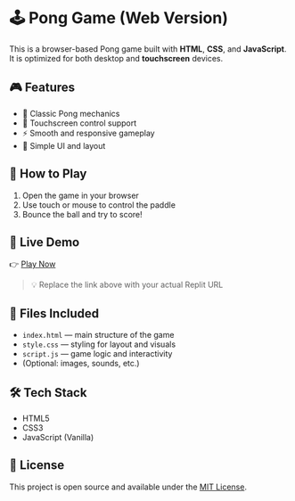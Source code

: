 # 🕹️ Pong Game (Web Version)

This is a browser-based Pong game built with **HTML**, **CSS**, and **JavaScript**.  
It is optimized for both desktop and **touchscreen** devices.

## 🎮 Features

- 🧱 Classic Pong mechanics
- 📱 Touchscreen control support
- ⚡ Smooth and responsive gameplay
- 🎨 Simple UI and layout

## 🚀 How to Play

1. Open the game in your browser
2. Use touch or mouse to control the paddle
3. Bounce the ball and try to score!

## 🔗 Live Demo

👉 [Play Now](https://your-replit-link.repl.co)

> 💡 Replace the link above with your actual Replit URL

## 📁 Files Included

- `index.html` — main structure of the game
- `style.css` — styling for layout and visuals
- `script.js` — game logic and interactivity
- (Optional: images, sounds, etc.)

## 🛠️ Tech Stack

- HTML5
- CSS3
- JavaScript (Vanilla)

## 📜 License

This project is open source and available under the [MIT License](LICENSE).
